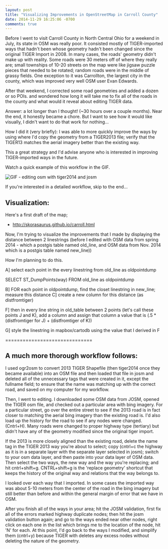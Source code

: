 ```yaml
---
layout: post
title: "Visualizing Improvements in OpenStreetMap in Carroll County"
date: 2014-11-29 16:25:06 -0700
comments: true
---
```


Before I went to visit Carroll County in North Central Ohio for a weekend in July, its state in OSM was really poor. It consisted mostly of TIGER-imported ways that hadn't been whose geometry hadn't been changed since the original TIGER Import in 2008. In many cases, the roads' geometry didn't make up with reality. Some roads were 30 meters off of where they really are; small townships of 10-20 streets on the map were like jigsaw puzzle pieces that needed to be rotated; random roads were in the middle of grassy fields. One exception to it was Carrollton, the largest city in the county, which was improved very well OSM user Evan Edwards. 

After that weekend, I corrected some road geometries and added a dozen or so POIs. and wondered how long it will take me to fix all of the roads in the county and what would it reveal about editing TIGER data. 

Answer: a lot longer than I thought! (~30 hours over a couple months). Near the end, it honestly became a chore. But I want to see how it would like visually, I didn't want to do that work for nothing... 

How I did it (very briefly): 
I was able to more quickly improve the ways by using where I'd copy the geometry from a TIGER2013 file; verify that the TIGER13 matches the aerial imagery better than the existing way. 

This a great strategy and I'd advise anyone who is interested in improving TIGER-imported ways in the future.

Watch a quick example of this workflow in the GIF. 

![GIF - editing osm with tiger2014 and josm](http://media.giphy.com/media/yoJC2xRysrWnNO389a/giphy.gif
 "gif")


If you're interested in a detailed workflow, skip to the end... 

## Visualization: 

Here's a first draft of the map; 
- http://skorasaurus.github.io/carroll.html

Now, I'm trying to visualize the improvements that I made by displaying 
the distance between 2 linestrings (before I edited with OSM data from spring 2014 - which a postgis table named old_line, and OSM data from Nov. 2014 which is a postgis table named new_line))

How I'm planning to do this. 

A] select each point in the every linestring from old_line as oldpointdump

SELECT ST_DumpPoints(way) FROM old_line as oldpointdump

B] FOR each point in oldpointdump, find the closet linestring in new_line; measure this distance
C] create a new column for this distance (as distfromtiger)

F] then in every line string in old_table between 2 points (let's call these points J and K), add a column and assign that column a value that is (.5 * (distfromtiger for J) + (distfromtiger of K)) 

G] style the linestring in mapbox/cartodb using the value that I derived in F



==============================
## A much more thorough workflow follows: 

I used ogr2osm to convert 2013 TIGER Shapefile (then tiger2014 once they became available) into an OSM file and then loaded that file in josm and deleted all of the unnecessary tags that were created in it, except the fullname field; to ensure that the name was matching up with the correct road, and saved on my computer for my workflow.  

Then, I went to editing. I downloaded some OSM data from JOSM, opened the TIGER osm file, and checked out a particular area with bing imagery. 
For a particular street, go over the entire street to see if the 2013 road is in fact closer to matching the aerial bing imagery than the existing road is. I'd also load up the history for the road to see if any nodes were changed. (Cntrl+H). Many roads were changed to proper highway type (tertiary) but didn't have any of the geometry modified since the original tiger import. 

If the 2013 is more closely aligned than the existing road, delete the name tag in the TIGER 2013 way you're about to select; copy (cntrl+c the highway as it is in a separate layer with the separate layer selected in josm); switch to your osm data layer, and then paste into your data layer of OSM data. Then select the two ways, the new way and the way you're replacing; and hit cntrl+shift+g. CNTRL+shift+g is the 'replace geometry' shortcut that keeps the history of the original way and relations that the way belongs to. 

I looked over each way that I imported. In some cases the imported way was about 5-10 meters from the center of the road in the bing imagery but still better than before and within the general margin of error that we have in OSM. 

After you finish all of the ways in your area; hit the JOSM validation, first fix all of the errors marked highway duplicate nodes; then hit the josm validation button again; and go to the ways ended near other nodes, right click on each one in the list which brings me to the location of the node, hit 'N' for each. At this point, I'd go back to the ways I modified, and simplify them (cntrl+y) because TIGER with deletes any excess nodes without deleting the nature of the geometry.  